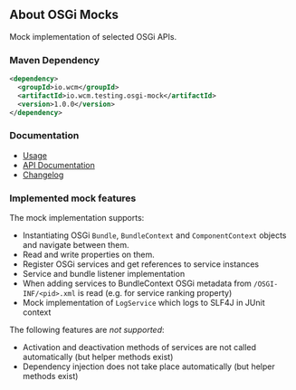 ## About OSGi Mocks

Mock implementation of selected OSGi APIs.

### Maven Dependency

```xml
<dependency>
  <groupId>io.wcm</groupId>
  <artifactId>io.wcm.testing.osgi-mock</artifactId>
  <version>1.0.0</version>
</dependency>
```

### Documentation

* [Usage](usage.html)
* [API Documentation](apidocs/)
* [Changelog](changes-report.html)

### Implemented mock features

The mock implementation supports:

* Instantiating OSGi `Bundle`, `BundleContext` and `ComponentContext` objects and navigate between them.
* Read and write properties on them.
* Register OSGi services and get references to service instances
* Service and bundle listener implementation
* When adding services to BundleContext OSGi metadata from `/OSGI-INF/<pid>.xml` is read (e.g. for service ranking property)
* Mock implementation of `LogService` which logs to SLF4J in JUnit context

The following features are *not supported*:

* Activation and deactivation methods of services are not called automatically (but helper methods exist)
* Dependency injection does not take place automatically (but helper methods exist)

